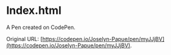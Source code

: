 # Index.html

A Pen created on CodePen.

Original URL: [https://codepen.io/Joselyn-Papue/pen/myJJjBV](https://codepen.io/Joselyn-Papue/pen/myJJjBV).


